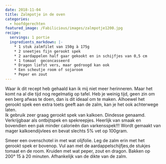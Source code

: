 ```yaml
---
date: 2018-11-04
title: Zalmpotje in de oven
categories:
  - hoofdgerechten
featured_image: /Fabilicious/images/zalmpotje1200.jpg
recipe:
  servings: 1 portie
  ingredients_markdown: |-
    * 1 stuk zalmfilet van 150g à 175g    * 2 sneetjes fijn gerookt spek    * 2 aardappelen half gaar gekookt en in schijfjes van 0,5 cm    * 1 tomaat  geconcasseerd    * Dragon liefst vers, maar gedroogd kan ook    * Een scheutje room of sojaroom    * Peper en zout
---
```

Waar ik dit recept heb gehaald kan ik mij niet meer herinneren.Maar het komt na al die tijd nog regelmatig op tafel.Heb je weinig tijd, geen zin om een berg afwas te doen, dan is dit ideaal om te maken.Alhoewel het gerookt spek een extra toets geeft aan de zalm, kan je het ook achterwege laten.  Ik gebruik zeer graag gerookt spek van kalkoen.Dindesse genaamd.Verkrijgbaar als ontbijtspek en spekreepjes. Heerlijk van smaak en bovendien een pak minder calorieën dan varkensspek!!!Wordt gemaakt van mager kalkoendijvlees en bevat slechts 5% vet op 100gram.

<!--more-->

Smeer een ovenschotel in met wat olijfolie.Leg de zalm erin met het gerookt spek er bovenop.Vul aan met de aardappelschijfjes,de stukjes tomaat en de room.Kruiden met wat peper, zout en dragon.Bakken op 200° 15 à 20 minuten. Afhankelijk van de dikte van de zalm.